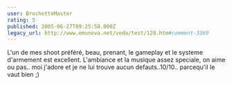 ```yaml
---
user: BrochetteMaster
rating: 5
published: 2005-06-27T09:25:58.000Z
legacy_url: http://www.emunova.net/veda/test/128.htm#comment-3369
---
```

L'un de mes shoot préféré, beau, prenant, le gameplay et le systeme d'armement est excellent. L'ambiance et la musique assez speciale, on aime ou pas.. moi j'adore et je ne lui trouve aucun defauts..10/10.. parcequ'il le vaut bien ;)